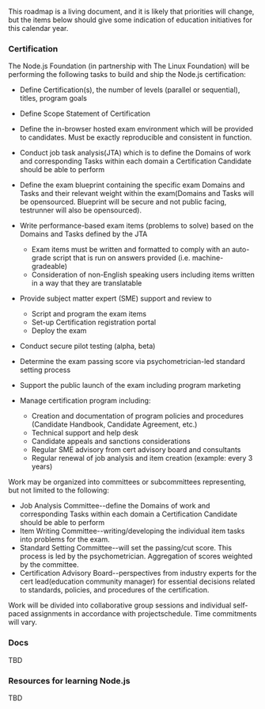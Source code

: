 This roadmap is a living document, and it is likely that priorities will change, but the items below should give some indication of education initiatives for this calendar year.

### Certification

The Node.js Foundation (in partnership with The Linux Foundation) will be performing the following tasks to build and ship the Node.js certification:

- Define Certification(s), the number of levels (parallel or sequential), titles, program goals 
- Define Scope Statement of Certification 
- Define the in-browser hosted exam environment which will be provided to candidates. Must be exactly reproducible and consistent in function. 
- Conduct job task analysis(JTA) which is to define the Domains of work and corresponding Tasks within each domain a Certification Candidate should be able to perform 
- Define the exam blueprint containing the specific exam Domains and Tasks and their relevant weight within the exam(Domains and Tasks will be opensourced. Blueprint will be secure and not public facing, testrunner will also be opensourced). 
- Write performance-based exam items (problems to solve) based on the Domains and Tasks defined by the JTA 
    - Exam items must be written and formatted to comply with an auto-grade script that is run on answers provided (i.e. machine-gradeable) 
    - Consideration of non-English speaking users including items written in a way that they are translatable 

- Provide subject matter expert (SME) support and review to  
    - Script and program the exam items 
    - Set-up Certification registration portal 
    - Deploy the exam 

- Conduct secure pilot testing (alpha, beta) 
- Determine the exam passing score via psychometrician-led standard setting process 
- Support the public launch of the exam including program marketing 
- Manage certification program including: 
    - Creation and documentation of program policies and procedures (Candidate Handbook, Candidate Agreement, etc.) 
    - Technical support and help desk 
    - Candidate appeals and sanctions considerations 
    - Regular SME advisory from cert advisory board and consultants 
    - Regular renewal of job analysis and item creation (example: every 3 years) 

  

Work may be organized into committees or subcommittees representing, but not limited to the following:

- Job Analysis Committee--define the Domains of work and corresponding Tasks within each domain a Certification Candidate should be able to perform 
- Item Writing Committee--writing/developing the individual item tasks into problems for the exam. 
- Standard Setting Committee--will set the passing/cut score. This process is led by the psychometrician. Aggregation of scores weighted by the committee. 
- Certification Advisory Board--perspectives from industry experts for the cert lead(education community manager) for essential decisions related to standards, policies, and procedures of the certification. 
  
Work will be divided into collaborative group sessions and individual self-paced assignments in accordance with projectschedule. Time commitments will vary.

### Docs

TBD

### Resources for learning Node.js

TBD
